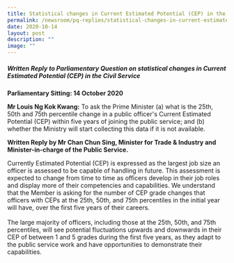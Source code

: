 ```yaml
---
title: Statistical changes in Current Estimated Potential (CEP) in the Civil Service
permalink: /newsroom/pq-replies/statistical-changes-in-current-estimated-potential-cep-in-the-civil-service/
date: 2020-10-14
layout: post
description: ""
image: ""
---
```

##### Written Reply to Parliamentary Question on statistical changes in Current Estimated Potential (CEP) in the Civil Service

**Parliamentary Sitting: 14 October 2020**  
  
**Mr Louis Ng Kok Kwang:** To ask the Prime Minister (a) what is the 25th, 50th and 75th percentile change in a public officer's Current Estimated Potential (CEP) within five years of joining the public service; and (b) whether the Ministry will start collecting this data if it is not available.  
  
**Written Reply by Mr Chan Chun Sing, Minister for Trade & Industry and Minister-in-charge of the Public Service.**  
  
Currently Estimated Potential (CEP) is expressed as the largest job size an officer is assessed to be capable of handling in future. This assessment is expected to change from time to time as officers develop in their job roles and display more of their competencies and capabilities. We understand that the Member is asking for the number of CEP grade changes that officers with CEPs at the 25th, 50th, and 75th percentiles in the initial year will have, over the first five years of their careers.    
   
The large majority of officers, including those at the 25th, 50th, and 75th percentiles, will see potential fluctuations upwards and downwards in their CEP of between 1 and 5 grades during the first five years, as they adapt to the public service work and have opportunities to demonstrate their capabilities.